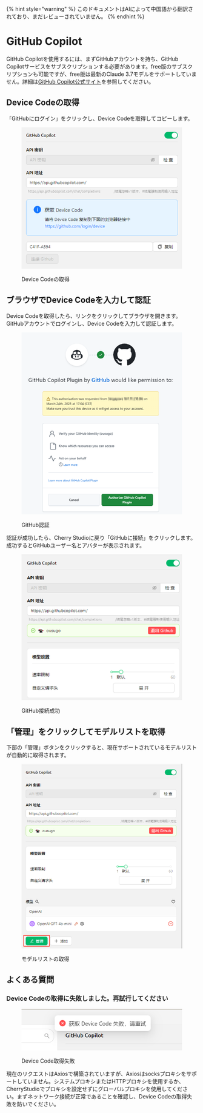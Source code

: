 
{% hint style="warning" %}
このドキュメントはAIによって中国語から翻訳されており、まだレビューされていません。
{% endhint %}

# GitHub Copilot

GitHub Copilotを使用するには、まずGitHubアカウントを持ち、GitHub Copilotサービスをサブスクリプションする必要があります。free版のサブスクリプションも可能ですが、free版は最新のClaude 3.7モデルをサポートしていません。詳細は[GitHub Copilot公式サイト](https://github.com/features/copilot)を参照してください。

## Device Codeの取得

「GitHubにログイン」をクリックし、Device Codeを取得してコピーします。

<figure><img src="../../.gitbook/assets/获取DeviceCode.png" alt="Device Code取得の例"><figcaption><p>Device Codeの取得</p></figcaption></figure>

## ブラウザでDevice Codeを入力して認証

Device Codeを取得したら、リンクをクリックしてブラウザを開きます。GitHubアカウントでログインし、Device Codeを入力して認証します。

<figure><img src="../../.gitbook/assets/GitHub授权.png" alt="GitHub認証の例"><figcaption><p>GitHub認証</p></figcaption></figure>

認証が成功したら、Cherry Studioに戻り「GitHubに接続」をクリックします。成功するとGitHubユーザー名とアバターが表示されます。

<figure><img src="../../.gitbook/assets/GitHub连接成功.png" alt="GitHub接続成功の例"><figcaption><p>GitHub接続成功</p></figcaption></figure>

## 「管理」をクリックしてモデルリストを取得

下部の「管理」ボタンをクリックすると、現在サポートされているモデルリストが自動的に取得されます。

<figure><img src="../../.gitbook/assets/管理按钮获取模型列表.png" alt="モデルリスト取得の例"><figcaption><p>モデルリストの取得</p></figcaption></figure>

## よくある質問

### Device Codeの取得に失敗しました。再試行してください

<figure><img src="../../.gitbook/assets/获取DeviceCode失败.png" alt="Device Code取得失敗の例"><figcaption><p>Device Code取得失敗</p></figcaption></figure>

現在のリクエストはAxiosで構築されていますが、Axiosはsocksプロキシをサポートしていません。システムプロキシまたはHTTPプロキシを使用するか、CherryStudioでプロキシを設定せずにグローバルプロキシを使用してください。まずネットワーク接続が正常であることを確認し、Device Codeの取得失敗を防いでください。